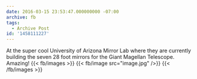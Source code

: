 ```yaml
---
date: 2016-03-15 23:53:47.000000000 -07:00
archive: fb
tags: 
  - Archive Post
id: '1458111227'
---
```


At the super cool University of Arizona Mirror Lab where they are currently building the seven 28 foot mirrors for the Giant Magellan Telescope. Amazing!
{{< fb/images >}}
{{< fb/image src="image.jpg" />}}
{{< /fb/images >}}
